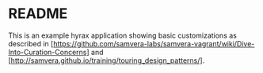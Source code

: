 # README

This is an example hyrax application showing basic customizations as described in [https://github.com/samvera-labs/samvera-vagrant/wiki/Dive-Into-Curation-Concerns] and [http://samvera.github.io/training/touring_design_patterns/].
